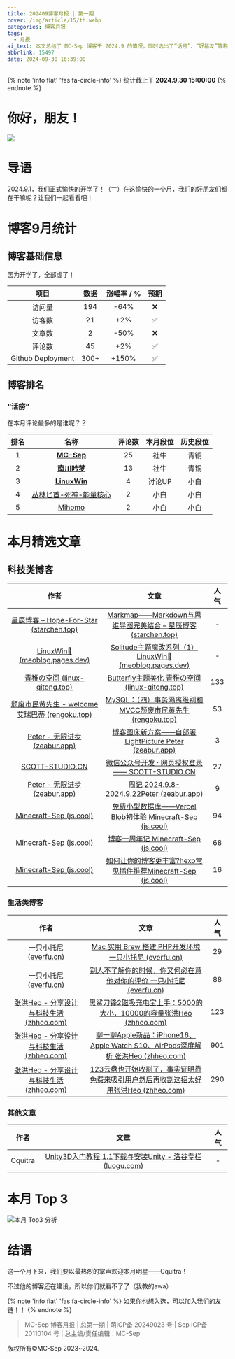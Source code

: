 ```yaml
---
title: 202409博客月报 | 第一期
cover: /img/article/15/th.webp
categories: 博客月报
tags:
  - 月报
ai_text: 本文总结了 MC-Sep 博客于 2024.9 的情况，同时选出了“话痨”、“好基友”等称号，最后选出来了本月明星——Cquitra！
abbrlink: 15497
date: 2024-09-30 16:39:00
---
```


{% note 'info flat' 'fas fa-circle-info' %}
统计截止于 **2024.9.30 15:00:00**
{% endnote %}

# 你好，朋友！

![](https://api.vvhan.com/api/ipCard?tip=Hello%20%E6%AC%A2%E8%BF%8E%E4%BD%BF%E7%94%A8)

# 导语

2024.9.1，我们正式愉快的开学了！（艹）在这愉快的一个月，我们的[好朋友们](/links)都在干嘛呢？让我们一起看看吧！

# 博客9月统计

## 博客基础信息

因为开学了，全部虚了！

|   项目   | 数据 | 涨幅率 / % | 预期 |
| :--: | :--: | :--: | :--: |
| 访问量 | 194 | -64% | ❌ |
| 访客数 | 21 | +2% | ✅ |
| 文章数 | 2 | -50% | ❌ |
| 评论数 | 45 | +2% | ✅ |
| Github Deployment | 300+ | +150% | ✅ |

## 博客排名

### “话痨”

在本月评论最多的是谁呢？？

| 排名 |                    名称                    | 评论数 | 本月段位 | 历史段位 |
| :--: | :----------------------------------------: | :----: | :------: | :------: |
|  1   |   **[MC-Sep](https://mc-sep.js.cool/)**    |   25   |   社牛   |   青铜   |
|  2   |  **[南川吟梦](https://blog.southz.top)**   |   13   |   社牛   |   青铜   |
|  3   | **[LinuxWin](https://meoblog.pages.dev/)** |   4    |  讨论UP  |   小白   |
|  4   |         [丛林匕首-死神-能量核心]()         |   2    |   小白   |   小白   |
|  5   |    [Mihomo](https://www.dolingou.com/)     |   2    |   小白   |   小白   |

# 本月精选文章

## 科技类博客

|                             作者                             |                             文章                             | 人气 |
| :----------------------------------------------------------: | :----------------------------------------------------------: | :--: |
| [星辰博客 – Hope-For-Star (starchen.top)](https://blog.starchen.top/) | [Markmap——Markdown与思维导图完美结合 – 星辰博客 (starchen.top)](https://blog.starchen.top/markmap-markdown与思维导图完美结合/) |  -   |
| [LinuxWin🍉 (meoblog.pages.dev)](https://meoblog.pages.dev/)  | [Solitude主题魔改系列（1）LinuxWin🍉 (meoblog.pages.dev)](https://meoblog.pages.dev/2024/09/15/hexo-modify/) |  -   |
| [青稚の空间 (linux-qitong.top)](https://blog.linux-qitong.top/) | [Butterfly主题美化 青稚の空间 (linux-qitong.top)](https://blog.linux-qitong.top/posts/305bae84/) | 133  |
| [颓废市民黄先生 - welcome 艾瑞巴蒂 (rengoku.top)](https://rengoku.top/) | [MySQL：（四）事务隔离级别和MVCC颓废市民黄先生 (rengoku.top)](https://rengoku.top/2024/08/16/MySQL-MVCC/) |  53  |
| [Peter - 无限进步 (zeabur.app)](https://peter267.zeabur.app/) | [博客图床新方案——自部署LightPicture Peter (zeabur.app)](https://peter267.zeabur.app/2024/09/22/博客图床新方案——自部署LightPicture/) |  3   |
|       [SCOTT-STUDIO.CN](https://blog.scott-studio.cn/)       | [微信公众号开发 · 网页授权登录 —— SCOTT-STUDIO.CN](https://blog.scott-studio.cn/wxgzhwysqkf) |  27  |
| [Peter - 无限进步 (zeabur.app)](https://peter267.zeabur.app/) | [周记 2024.9.8-2024.9.22Peter (zeabur.app)](https://peter267.zeabur.app/2024/09/27/2024.9.8-9.22周记/) |  9   |
|      [Minecraft-Sep (js.cool)](https://mc-sep.js.cool/)      | [免费小型数据库——Vercel Blob初体验 Minecraft-Sep (js.cool)](https://mc-sep.js.cool/post/239d.html) |  94  |
|      [Minecraft-Sep (js.cool)](https://mc-sep.js.cool/)      | [博客一周年记 Minecraft-Sep (js.cool)](https://mc-sep.js.cool/post/te2r.html) |  68  |
|      [Minecraft-Sep (js.cool)](https://mc-sep.js.cool/)      |            [如何让你的博客更丰富?hexo常见插件推荐Minecraft-Sep (js.cool)](https://mc-sep.js.cool/post/ugr2.html)            |  16  |

### 生活类博客

|                             作者                             |                             文章                             | 人气 |
| :----------------------------------------------------------: | :----------------------------------------------------------: | :--: |
|         [一只小托尼 (everfu.cn)](https://everfu.cn/)         | [Mac 实用 Brew 搭建 PHP开发环境一只小托尼 (everfu.cn)](https://everfu.cn/p/2568de27.html) |  29  |
|         [一只小托尼 (everfu.cn)](https://everfu.cn/)         | [别人不了解你的时候，你又何必在意他对你的评价 一只小托尼 (everfu.cn)](https://everfu.cn/p/334b14c7.html) |  88  |
| [张洪Heo - 分享设计与科技生活 (zhheo.com)](https://blog.zhheo.com/) | [黑鲨刀锋2磁吸充电宝上手：5000的大小，10000的容量张洪Heo (zhheo.com)](https://blog.zhheo.com/p/a28f.html) | 123  |
| [张洪Heo - 分享设计与科技生活 (zhheo.com)](https://blog.zhheo.com/) | [聊一聊Apple新品：iPhone16、Apple Watch S10、AirPods深度解析 张洪Heo (zhheo.com)](https://blog.zhheo.com/p/ee67.html) | 901  |
| [张洪Heo - 分享设计与科技生活 (zhheo.com)](https://blog.zhheo.com/) | [123云盘也开始收割了，事实证明靠免费来吸引用户然后再收割这招太好用张洪Heo (zhheo.com)](https://blog.zhheo.com/p/3aae.html) |   290   |
### 其他文章

|  作者   |                             文章                             | 人气 |
| :-----: | :----------------------------------------------------------: | :--: |
| Cquitra | [Unity3D入门教程 1.1下载与安装Unity - 洛谷专栏 (luogu.com)](https://www.luogu.com/article/6ii7v8gk) |  -   |

# 本月 Top 3

![本月 Top3 分析](/img/article/15/1.png)

# 结语

这一个月下来，我们要以最热烈的掌声欢迎本月明星——Cquitra！

不过他的博客还在建设，所以你们就看不了了（我教的awa）

{% note 'info flat' 'fas fa-circle-info' %}
如果你也想入选，可以加入我们的友链！！
{% endnote %}

> MC-Sep 博客月报 | 总第一期 | 萌ICP备 20249023 号 | Sep ICP备20110104 号 | 总主编/责任编辑：MC-Sep

版权所有©MC-Sep 2023~2024.